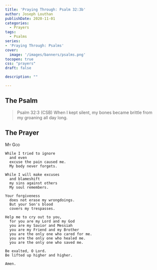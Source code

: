 ```yaml
---
title: 'Praying Through: Psalm 32:3b'
author: Joseph Louthan
publishDate: 2020-11-01
categories:
  - Prayers
tags:
  - Psalms
series:
- 'Praying Through: Psalms'
cover:
  image: '/images/banners/psalms.png'
tocopen: true
css: "prayers"
draft: false

description: ""

---
```

## The Psalm

>Psalm 32:3 (CSB) When I kept silent, my bones became brittle from my groaning all day long.

## The Prayer

<div style="font-variant: small-caps;">My God</div>

```text
While I tried to ignore
  and even 
  excuse the pain caused me.
  My body never forgets.

While I will make excuses
  and blameshift 
  my sins against others
  My soul remembers.

Your forgiveness
  does not erase my wrongdoings.
  But your Son's blood
  covers my trespasses.

Help me to cry out to you,
  for you are my Lord and my God
  you are my Savior and Messiah
  you are my Friend and my Brother
  you are the only one who cared for me.
  you are the only one who healed me.
  you are the only one who saved me.

Be exalted, O Lord.
Be lifted up higher and higher.

Amen.

```
